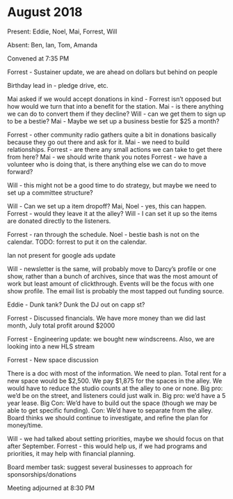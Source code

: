 # August 2018

Present: Eddie, Noel, Mai, Forrest, Will

Absent: Ben, Ian, Tom, Amanda

Convened at 7:35 PM

Forrest - Sustainer update, we are ahead on dollars but behind on people

Birthday lead in - pledge drive, etc.

Mai asked if we would accept donations in kind - Forrest isn’t opposed but how would we turn that into a benefit for the station. Mai - is there anything we can do to convert them if they decline? Will - can we get them to sign up to be a bestie? Mai - Maybe we set up a business bestie for $25 a month?

Forrest - other community radio gathers quite a bit in donations basically because they go out there and ask for it. Mai - we need to build relationships. Forrest - are there any small actions we can take to get there from here? Mai - we should write thank you notes Forrest - we have a volunteer who is doing that, is there anything else we can do to move forward?

Will - this might not be a good time to do strategy, but maybe we need to set up a committee structure?

Will - Can we set up a item dropoff? Mai, Noel - yes, this can happen. Forrest - would they leave it at the alley? Will - I can set it up so the items are donated directly to the listeners.

Forrest - ran through the schedule. Noel - bestie bash is not on the calendar. TODO: forrest to put it on the calendar.

Ian not present for google ads update

Will - newsletter is the same, will probably move to Darcy’s profile or one show, rather than a bunch of archives, since that was the most amount of work but least amount of clickthrough. Events will be the focus with one show profile. The email list is probably the most tapped out funding source.

Eddie - Dunk tank? Dunk the DJ out on capp st?

Forrest - Discussed financials. We have more money than we did last month, July total profit around $2000

Forrest - Engineering update: we bought new windscreens. Also, we are looking into a new HLS stream

Forrest - New space discussion

 There is a doc with most of the information. We need to plan. Total rent for a new space would be $2,500. We pay $1,875 for the spaces in the alley. We would have to reduce the studio counts at the alley to one or none. Big pro: we’d be on the street, and listeners could just walk in. Big pro: we’d have a 5 year lease. Big Con: We’d have to build out the space (though we may be able to get specific funding). Con: We’d have to separate from the alley. Board thinks we should continue to investigate, and refine the plan for money/time.

Will - we had talked about setting priorities, maybe we should focus on that after September. Forrest - this would help us, if we had programs and priorities, it may help with financial planning.

Board member task: suggest several businesses to approach for sponsorships/donations

Meeting adjourned at 8:30 PM
